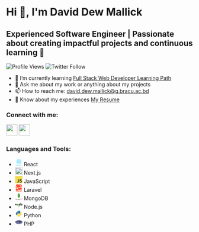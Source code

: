 # Hi 👋, I'm David Dew Mallick
## Experienced Software Engineer | Passionate about creating impactful projects and continuous learning 🚀

![Profile Views](https://komarev.com/ghpvc/?username=dew97-tech&label=Profile%20views&color=615ff2&style=flat)
![Twitter Follow](https://img.shields.io/twitter/follow/dewmallick?logo=twitter&style=for-the-badge)

- 🌱 I’m currently learning [Full Stack Web Developer Learning Path](https://codedamn.com/user/dew97codedamn)
- 💬 Ask me about my work or anything about my projects
- 📫 How to reach me: david.dew.mallick@g.bracu.ac.bd
- 📄 Know about my experiences [My Resume](https://drive.google.com/file/d/1A7gmAO6aJaAVgF3c0qHSwGd5qYcs2ANR/view?usp=sharing)

### Connect with me:
[<img src="https://raw.githubusercontent.com/rahuldkjain/github-profile-readme-generator/master/src/images/icons/Social/twitter.svg" width="30" height="30">](https://twitter.com/dewmallick)
[<img src="https://raw.githubusercontent.com/rahuldkjain/github-profile-readme-generator/master/src/images/icons/Social/linked-in-alt.svg" width="30" height="30">](https://www.linkedin.com/in/david-dew-mallick-618a6223b/)


### Languages and Tools:
- <img src="https://raw.githubusercontent.com/devicons/devicon/master/icons/react/react-original-wordmark.svg" width="20" height="20"> React
- <img src="https://nextjs.org/static/favicon/favicon-32x32.png" width="20" height="20"> Next.js
- <img src="https://raw.githubusercontent.com/devicons/devicon/master/icons/javascript/javascript-original.svg" width="20" height="20"> JavaScript
- <img src="https://raw.githubusercontent.com/devicons/devicon/master/icons/laravel/laravel-plain-wordmark.svg" width="20" height="20"> Laravel
- <img src="https://raw.githubusercontent.com/devicons/devicon/master/icons/mongodb/mongodb-original-wordmark.svg" width="20" height="20"> MongoDB
- <img src="https://raw.githubusercontent.com/devicons/devicon/master/icons/nodejs/nodejs-original-wordmark.svg" width="20" height="20"> Node.js
- <img src="https://raw.githubusercontent.com/devicons/devicon/master/icons/python/python-original.svg" width="20" height="20"> Python
- <img src="https://raw.githubusercontent.com/devicons/devicon/master/icons/php/php-original.svg" width="20" height="20"> PHP


